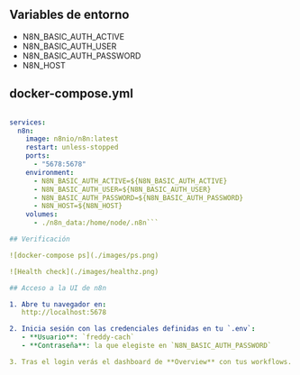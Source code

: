 ## Variables de entorno

- N8N_BASIC_AUTH_ACTIVE  
- N8N_BASIC_AUTH_USER  
- N8N_BASIC_AUTH_PASSWORD  
- N8N_HOST

## docker-compose.yml

```yaml

services:
  n8n:
    image: n8nio/n8n:latest
    restart: unless-stopped
    ports:
      - "5678:5678"
    environment:
      - N8N_BASIC_AUTH_ACTIVE=${N8N_BASIC_AUTH_ACTIVE}
      - N8N_BASIC_AUTH_USER=${N8N_BASIC_AUTH_USER}
      - N8N_BASIC_AUTH_PASSWORD=${N8N_BASIC_AUTH_PASSWORD}
      - N8N_HOST=${N8N_HOST}
    volumes:
      - ./n8n_data:/home/node/.n8n```

## Verificación

![docker-compose ps](./images/ps.png)

![Health check](./images/healthz.png)

## Acceso a la UI de n8n

1. Abre tu navegador en:
   http://localhost:5678

2. Inicia sesión con las credenciales definidas en tu `.env`:
   - **Usuario**: `freddy-cach`
   - **Contraseña**: la que elegiste en `N8N_BASIC_AUTH_PASSWORD`

3. Tras el login verás el dashboard de **Overview** con tus workflows.

